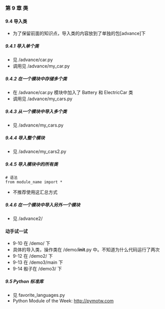 ### 第 9 章 类

#### 9.4 导入类
* 为了保留前面的知识点，导入类的内容放到了单独的包[advance]下

##### 9.4.1 导入单个类
* 见 /advance/car.py
* 调用见 /advance/my_car.py

##### 9.4.2 在一个模块中存储多个类
* 在 /advance/car.py 模块中加入了 Battery 和 ElectricCar 类
* 调用见 /advance/my_cars.py

##### 9.4.3 从一个模块中导入多个类
* 见 /advance/my_cars.py

##### 9.4.4 导入整个模块
* 见 /advance/my_cars2.py

##### 9.4.5 导入模块中的所有类
```
# 语法
from module_name import *
```
* 不推荐使用这汇总方式

##### 9.4.6 在一个模块中导入另外一个模块
* 见 /advance2/

#### 动手试一试
* 9-10 在 /demo/ 下
* 具体的导入类，操作类在 /demo/__init__.py 中。不知道为什么代码运行了两次
* 9-12 在 /demo2/ 下
* 9-13 在 /demo3/main 下
* 9-14 骰子在 /demo3/ 下

##### 9.5 Python 标准库
* 见 favorite_languages.py
* Python Module of the Week: http://pymotw.com